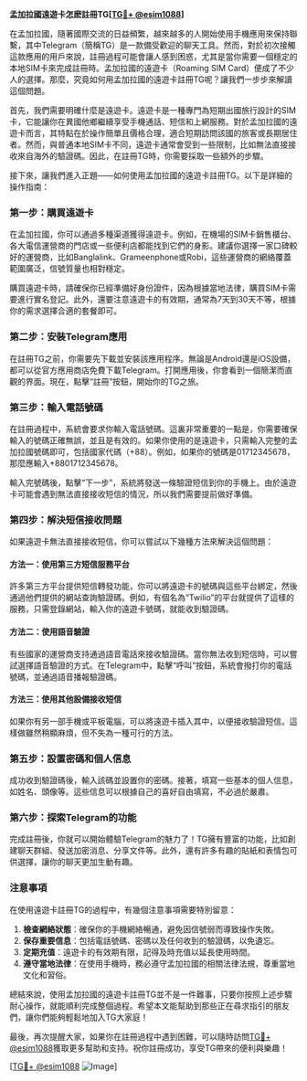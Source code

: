 **孟加拉國遠遊卡怎麽註冊TG[[TG💪+ @esim1088](https://t.me/s/esim1088)]**

在孟加拉國，隨著國際交流的日益頻繁，越來越多的人開始使用手機應用來保持聯繫，其中Telegram（簡稱TG）是一款備受歡迎的聊天工具。然而，對於初次接觸這款應用的用戶來說，註冊過程可能會讓人感到困惑，尤其是當你需要一個穩定的本地SIM卡來完成註冊時。孟加拉國的遠遊卡（Roaming SIM Card）便成了不少人的選擇。那麼，究竟如何用孟加拉國的遠遊卡註冊TG呢？讓我們一步步來解讀這個問題。

首先，我們需要明確什麼是遠遊卡。遠遊卡是一種專門為短期出國旅行設計的SIM卡，它能讓你在異國他鄉繼續享受手機通話、短信和上網服務。對於孟加拉國的遠遊卡而言，其特點在於操作簡單且價格合理，適合短期訪問該國的旅客或長期居住者。然而，與普通本地SIM卡不同，遠遊卡通常會受到一些限制，比如無法直接接收來自海外的驗證碼。因此，在註冊TG時，你需要採取一些額外的步驟。

接下來，讓我們進入正題——如何使用孟加拉國的遠遊卡註冊TG。以下是詳細的操作指南：

### 第一步：購買遠遊卡

在孟加拉國，你可以通過多種渠道獲得遠遊卡。例如，在機場的SIM卡銷售櫃台、各大電信運營商的門店或一些便利店都能找到它們的身影。建議你選擇一家口碑較好的運營商，比如Banglalink、Grameenphone或Robi，這些運營商的網絡覆蓋範圍廣泛，信號質量也相對穩定。

購買遠遊卡時，請確保你已經準備好身份證件，因為根據當地法律，購買SIM卡需要進行實名登記。此外，還要注意遠遊卡的有效期，通常為7天到30天不等，根據你的需求選擇合適的套餐即可。

### 第二步：安裝Telegram應用

在註冊TG之前，你需要先下載並安裝該應用程序。無論是Android還是iOS設備，都可以從官方應用商店免費下載Telegram。打開應用後，你會看到一個簡潔而直觀的界面。現在，點擊“註冊”按鈕，開始你的TG之旅。

### 第三步：輸入電話號碼

在註冊過程中，系統會要求你輸入電話號碼。這裏非常重要的一點是，你需要確保輸入的號碼正確無誤，並且是有效的。如果你使用的是遠遊卡，只需輸入完整的孟加拉國號碼即可，包括國家代碼（+88）。例如，如果你的號碼是01712345678，那麼應輸入+8801712345678。

輸入完號碼後，點擊“下一步”，系統將發送一條驗證短信到你的手機上。由於遠遊卡可能會遇到無法直接接收短信的情況，所以我們需要提前做好準備。

### 第四步：解決短信接收問題

如果遠遊卡無法直接接收短信，你可以嘗試以下幾種方法來解決這個問題：

#### 方法一：使用第三方短信服務平台

許多第三方平台提供短信轉發功能，你可以將遠遊卡的號碼與這些平台綁定，然後通過他們提供的網站查詢驗證碼。例如，有個名為“Twilio”的平台就提供了這樣的服務，只需登錄網站，輸入你的遠遊卡號碼，就能收到驗證碼。

#### 方法二：使用語音驗證

有些國家的運營商支持通過語音電話來接收驗證碼。當你無法收到短信時，可以嘗試選擇語音驗證的方式。在Telegram中，點擊“呼叫”按鈕，系統會撥打你的電話號碼，並通過語音播報驗證碼。

#### 方法三：使用其他設備接收短信

如果你有另一部手機或平板電腦，可以將遠遊卡插入其中，以便接收驗證短信。這樣做雖然稍顯麻煩，但不失為一種可行的方法。

### 第五步：設置密碼和個人信息

成功收到驗證碼後，輸入該碼並設置你的密碼。接著，填寫一些基本的個人信息，如姓名、頭像等。這些信息可以根據自己的喜好自由填寫，不必過於嚴肅。

### 第六步：探索Telegram的功能

完成註冊後，你就可以開始體驗Telegram的魅力了！TG擁有豐富的功能，比如創建聊天群組、發送加密消息、分享文件等。此外，還有許多有趣的貼紙和表情包可供選擇，讓你的聊天更加生動有趣。

### 注意事項

在使用遠遊卡註冊TG的過程中，有幾個注意事項需要特別留意：

1. **檢查網絡狀態**：確保你的手機網絡暢通，避免因信號弱而導致操作失敗。
2. **保存重要信息**：包括電話號碼、密碼以及任何收到的驗證碼，以免遺忘。
3. **定期充值**：遠遊卡的有效期有限，記得及時充值以延長使用時間。
4. **遵守當地法律**：在使用手機時，務必遵守孟加拉國的相關法律法規，尊重當地文化和習俗。

總結來說，使用孟加拉國的遠遊卡註冊TG並不是一件難事，只要你按照上述步驟耐心操作，就能順利完成整個過程。希望本文能幫助到那些正在尋求指引的朋友們，讓你們能夠輕鬆地加入TG大家庭！

最後，再次提醒大家，如果你在註冊過程中遇到困難，可以隨時訪問[TG💪+ @esim1088](https://t.me/s/esim1088)獲取更多幫助和支持。祝你註冊成功，享受TG帶來的便利與樂趣！

[[TG💪+ @esim1088](https://t.me/s/esim1088) ![Image](https://i.postimg.cc/4NQfJmqS/Snipaste-2025-05-13-00-14-12.png)]